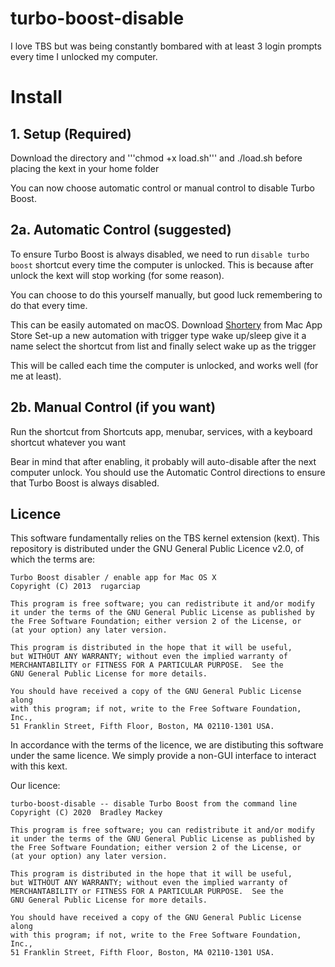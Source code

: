 # turbo-boost-disable

I love TBS but was being constantly bombared with at least 3 login prompts every time I unlocked my computer.

# Install
## 1. Setup (Required)

Download the directory and '''chmod +x load.sh''' and ./load.sh before placing the kext in your home folder

You can now choose automatic control or manual control to disable Turbo Boost.

## 2a. Automatic Control (suggested)
To ensure Turbo Boost is always disabled, we need to run `disable turbo boost` shortcut every time the computer is unlocked.
This is because after unlock the kext will stop working (for some reason).

You can choose to do this yourself manually, but good luck remembering to do that every time.

This can be easily automated on macOS.
Download [Shortery](https://apps.apple.com/tr/app/shortery/id1594183810?mt=12) from Mac App Store
Set-up a new automation with trigger type wake up/sleep
give it a name
select the shortcut from list
and finally select wake up as the trigger

This will be called each time the computer is unlocked, and works well (for me at least).

## 2b. Manual Control (if you want)
Run the shortcut from Shortcuts app, menubar, services, with a keyboard shortcut whatever you want

Bear in mind that after enabling, it probably will auto-disable after the next computer unlock.
You should use the Automatic Control directions to ensure that Turbo Boost is always disabled.

## Licence
This software fundamentally relies on the TBS kernel extension (kext).
This repository is distributed under the GNU General Public Licence v2.0, of which the terms are:

```
Turbo Boost disabler / enable app for Mac OS X
Copyright (C) 2013  rugarciap

This program is free software; you can redistribute it and/or modify
it under the terms of the GNU General Public License as published by
the Free Software Foundation; either version 2 of the License, or
(at your option) any later version.

This program is distributed in the hope that it will be useful,
but WITHOUT ANY WARRANTY; without even the implied warranty of
MERCHANTABILITY or FITNESS FOR A PARTICULAR PURPOSE.  See the
GNU General Public License for more details.

You should have received a copy of the GNU General Public License along
with this program; if not, write to the Free Software Foundation, Inc.,
51 Franklin Street, Fifth Floor, Boston, MA 02110-1301 USA.
```

In accordance with the terms of the licence, we are distibuting this software under the same licence.
We simply provide a non-GUI interface to interact with this kext.

Our licence:
```
turbo-boost-disable -- disable Turbo Boost from the command line
Copyright (C) 2020  Bradley Mackey

This program is free software; you can redistribute it and/or modify
it under the terms of the GNU General Public License as published by
the Free Software Foundation; either version 2 of the License, or
(at your option) any later version.

This program is distributed in the hope that it will be useful,
but WITHOUT ANY WARRANTY; without even the implied warranty of
MERCHANTABILITY or FITNESS FOR A PARTICULAR PURPOSE.  See the
GNU General Public License for more details.

You should have received a copy of the GNU General Public License along
with this program; if not, write to the Free Software Foundation, Inc.,
51 Franklin Street, Fifth Floor, Boston, MA 02110-1301 USA.
```
